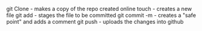 git Clone - makes a copy of the repo created online
touch - creates a new file
git add - stages the file to be committed
git commit -m - creates a "safe point" and adds a comment 
git push - uploads the changes into github